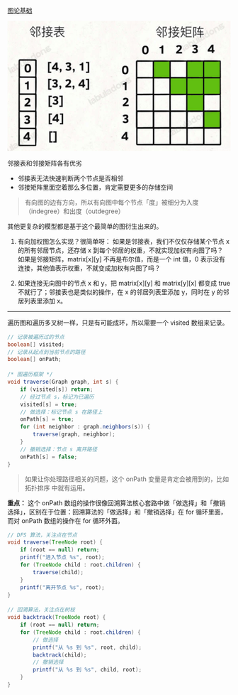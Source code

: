 [图论基础](https://labuladong.github.io/algo/2/21/49/)

![基础知识-2022-07-12](https://raw.githubusercontent.com/yokiizx/picgo/main/images/%E5%9F%BA%E7%A1%80%E7%9F%A5%E8%AF%86-2022-07-12.png)

邻接表和邻接矩阵各有优劣

- 邻接表无法快速判断两个节点是否相邻
- 邻接矩阵里面空着那么多位置，肯定需要更多的存储空间

> 有向图的边有方向，所以有向图中每个节点「度」被细分为入度（indegree）和出度（outdegree）

其他更复杂的模型都是基于这个最简单的图衍生出来的。

1. 有向加权图怎么实现？很简单呀：
   如果是邻接表，我们不仅仅存储某个节点 x 的所有邻居节点，还存储 x 到每个邻居的权重，不就实现加权有向图了吗？
   如果是邻接矩阵，matrix[x][y] 不再是布尔值，而是一个 int 值，0 表示没有连接，其他值表示权重，不就变成加权有向图了吗？

2. 如果连接无向图中的节点 x 和 y，把 matrix[x][y] 和 matrix[y][x] 都变成 true 不就行了；邻接表也是类似的操作，在 x 的邻居列表里添加 y，同时在 y 的邻居列表里添加 x。

---

遍历图和遍历多叉树一样，只是有可能成环，所以需要一个 visited 数组来记录。

```java
// 记录被遍历过的节点
boolean[] visited;
// 记录从起点到当前节点的路径
boolean[] onPath;

/* 图遍历框架 */
void traverse(Graph graph, int s) {
    if (visited[s]) return;
    // 经过节点 s，标记为已遍历
    visited[s] = true;
    // 做选择：标记节点 s 在路径上
    onPath[s] = true;
    for (int neighbor : graph.neighbors(s)) {
        traverse(graph, neighbor);
    }
    // 撤销选择：节点 s 离开路径
    onPath[s] = false;
}
```

> 如果让你处理路径相关的问题，这个 onPath 变量是肯定会被用到的，比如 拓扑排序 中就有运用。

**重点：**
这个 onPath 数组的操作很像回溯算法核心套路中做「做选择」和「撤销选择」，区别在于位置：回溯算法的「做选择」和「撤销选择」在 for 循环里面，而对 onPath 数组的操作在 for 循环外面。

```java
// DFS 算法，关注点在节点
void traverse(TreeNode root) {
    if (root == null) return;
    printf("进入节点 %s", root);
    for (TreeNode child : root.children) {
        traverse(child);
    }
    printf("离开节点 %s", root);
}

// 回溯算法，关注点在树枝
void backtrack(TreeNode root) {
    if (root == null) return;
    for (TreeNode child : root.children) {
        // 做选择
        printf("从 %s 到 %s", root, child);
        backtrack(child);
        // 撤销选择
        printf("从 %s 到 %s", child, root);
    }
}
```
